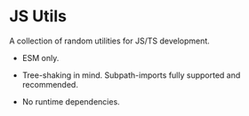 # JS Utils

A collection of random utilities for JS/TS development.

-   ESM only.

-   Tree-shaking in mind. Subpath-imports fully supported and recommended.

-   No runtime dependencies.
